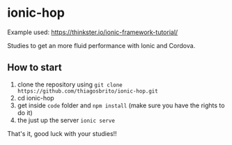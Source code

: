 # ionic-hop

Example used: https://thinkster.io/ionic-framework-tutorial/

Studies to get an more fluid performance with Ionic and Cordova.

## How to start

1. clone the repository using `git clone https://github.com/thiagosbrito/ionic-hop.git` 
2. cd ionic-hop
3. get inside `code` folder and `npm install` (make sure you have the rights to do it)
4. the just up the server `ionic serve`


That's it, good luck with your studies!!

